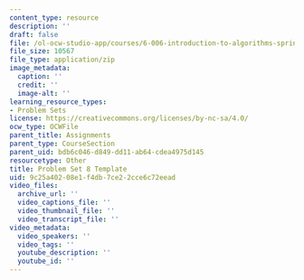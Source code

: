 ```yaml
---
content_type: resource
description: ''
draft: false
file: /ol-ocw-studio-app/courses/6-006-introduction-to-algorithms-spring-2020/9c25a40208e1f4db7ce22cce6c72eead_MIT6_006S20_ps8-template.zip
file_size: 10567
file_type: application/zip
image_metadata:
  caption: ''
  credit: ''
  image-alt: ''
learning_resource_types:
- Problem Sets
license: https://creativecommons.org/licenses/by-nc-sa/4.0/
ocw_type: OCWFile
parent_title: Assignments
parent_type: CourseSection
parent_uid: bdb6c046-d849-dd11-ab64-cdea4975d145
resourcetype: Other
title: Problem Set 8 Template
uid: 9c25a402-08e1-f4db-7ce2-2cce6c72eead
video_files:
  archive_url: ''
  video_captions_file: ''
  video_thumbnail_file: ''
  video_transcript_file: ''
video_metadata:
  video_speakers: ''
  video_tags: ''
  youtube_description: ''
  youtube_id: ''
---
```

